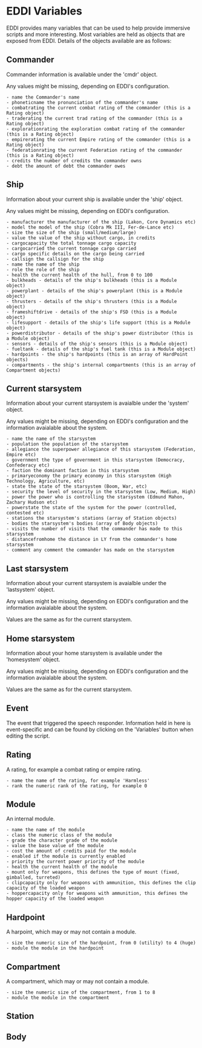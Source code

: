 ﻿# EDDI Variables

EDDI provides many variables that can be used to help provide immersive scripts and more interesting.  Most variables are held as objects that are exposed from EDDI.  Details of the objects available are as follows:

## Commander

Commander information is available under the 'cmdr' object.  

Any values might be missing, depending on EDDI's configuration.

    - name the Commander's name
    - phoneticname the pronunciation of the commander's name 
    - combatrating the current combat rating of the commander (this is a Rating object)
    - traderating the current trad rating of the commander (this is a Rating object)
    - explorationrating the exploration combat rating of the commander (this is a Rating object)
    - empirerating the current Empire rating of the commander (this is a Rating object)
    - federationrating the current Federation rating of the commander (this is a Rating object)
    - credits the number of credits the commander owns
    - debt the amount of debt the commander owes

## Ship

Information about your current ship is available under the 'ship' object.

Any values might be missing, depending on EDDI's configuration.

    - manufacturer the manufacturer of the ship (Lakon, Core Dynamics etc)
	- model the model of the ship (Cobra Mk III, Fer-de-Lance etc)
	- size the size of the ship (small/medium/large)
	- value the value of the ship without cargo, in credits
	- cargocapacity the total tonnage cargo capacity
	- cargocarried the current tonnage cargo carried
	- cargo specific details on the cargo being carried
	- callsign the callsign for the ship
	- name the name of the ship
    - role the role of the ship 
	- health the current health of the hull, from 0 to 100
	- bulkheads - details of the ship's bulkheads (this is a Module object)
	- powerplant - details of the ship's powerplant (this is a Module object)
	- thrusters - details of the ship's thrusters (this is a Module object)
	- frameshiftdrive - details of the ship's FSD (this is a Module object)
	- lifesupport - details of the ship's life support (this is a Module object)
	- powerdistributor - details of the ship's power distributor (this is a Module object)
	- sensors - details of the ship's sensors (this is a Module object)
	- fueltank - details of the ship's fuel tank (this is a Module object)
	- hardpoints - the ship's hardpoints (this is an array of HardPoint objects)
	- compartments - the ship's internal compartments (this is an array of Compartment objects)

## Current starsystem

Information about your current starsystem is avaialble under the 'system' object.

Any values might be missing, depending on EDDI's configuration and the information avaialable about the system.

    - name the name of the starsystem
	- population the population of the starsystem
	- allegiance the superpower allegiance of this starsystem (Federation, Empire etc)
	- government the type of government in this starsystem (Democracy, Confederacy etc)
	- faction the dominant faction in this starsystem
	- primaryeconomy the primary economy in this starsystem (High Technology, Agriculture, etc)
	- state the state of the starsystem (Boom, War, etc)
	- security the level of security in the starsystem (Low, Medium, High)
	- power the power who is controlling the starsystem (Edmund Mahon, Zachary Hudson etc)
	- powerstate the state of the system for the power (controlled, contested etc)
    - stations the starsystem's stations (array of Station objects)
	- bodies the starsystem's bodies (array of Body objects)
	- visits the number of visits that the commander has made to this starsystem
	- distancefromhome the distance in LY from the commander's home starsystem
	- comment any comment the commander has made on the starsystem

## Last starsystem

Information about your current starsystem is avaialble under the 'lastsystem' object.

Any values might be missing, depending on EDDI's configuration and the information avaialable about the system.

Values are the same as for the current starsystem.

## Home starsystem

Information about your home starsystem is available under the 'homesystem' object.

Any values might be missing, depending on EDDI's configuration and the information avaialable about the system.

Values are the same as for the current starsystem.

## Event

The event that triggered the speech responder.  Information held in here is event-specific and can be found by clicking on the 'Variables' button when editing the script.

## Rating

A rating, for example a combat rating or empire rating.

    - name the name of the rating, for example 'Harmless'
    - rank the numeric rank of the rating, for example 0

## Module

An internal module.

    - name the name of the module
    - class the numeric class of the module
    - grade the character grade of the module
    - value the base value of the module
    - cost the amount of credits paid for the module
    - enabled if the module is currently enabled
    - priority the current power priority of the module
    - health the current health of the module
    - mount only for weapons, this defines the type of mount (fixed, gimballed, turreted)
    - clipcapacity only for weapons with ammunition, this defines the clip capacity of the loaded weapon
    - hoppercapacity only for weapons with ammunition, this defines the hopper capacity of the loaded weapon

## Hardpoint

A harpoint, which may or may not contain a module.

    - size the numeric size of the hardpoint, from 0 (utility) to 4 (huge)
    - module the module in the hardpoint

## Compartment

A compartment, which may or may not contain a module.

    - size the numeric size of the compartment, from 1 to 8
    - module the module in the compartment

## Station

## Body

